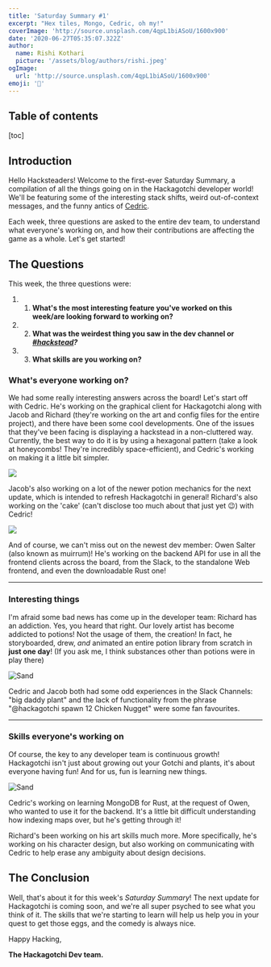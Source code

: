 ```yaml
---
title: 'Saturday Summary #1'
excerpt: "Hex tiles, Mongo, Cedric, oh my!"
coverImage: 'http://source.unsplash.com/4qpL1biASoU/1600x900'
date: '2020-06-27T05:35:07.322Z'
author:
  name: Rishi Kothari
  picture: '/assets/blog/authors/rishi.jpeg'
ogImage:
  url: 'http://source.unsplash.com/4qpL1biASoU/1600x900'
emoji: '🔆'
---
```


## Table of contents
[toc]

## Introduction
Hello Hacksteaders! Welcome to the first-ever Saturday Summary, a compilation of all the things going on in the Hackagotchi developer world! We'll be featuring some of the interesting stack shifts, weird out-of-context messages, and the funny antics of [Cedric](https://github.com/cedric-h).

Each week, three questions are asked to the entire dev team, to understand what everyone's working on, and how their contributions are affecting the game as a whole. Let's get started!

## The Questions

This week, the three questions were:


1. 1. **What's the most interesting feature you've worked on this week/are looking forward to working on?**
2. 2. **What was the weirdest thing you saw in the dev channel or *[#hackstead](https://hackclub.slack.com/archives/C012J554P8T)?***
3. 3. **What skills are you working on?**

### What's everyone working on?

We had some really interesting answers across the board! Let's start off with Cedric. He's working on the graphical client for Hackagotchi along with Jacob and Richard (they're working on the art and config files for the entire project), and there have been some cool developments. One of the issues that they've been facing is displaying a hackstead in a non-cluttered way. Currently, the best way to do it is by using a hexagonal pattern (take a look at honeycombs! They're incredibly space-efficient), and Cedric's working on making it a little bit simpler. 

![](https://images.unsplash.com/photo-1573147367786-a5a227916f0c?ixlib=rb-1.2.1&ixid=eyJhcHBfaWQiOjEyMDd9&auto=format&fit=crop&w=900&q=60)

Jacob's also working on a lot of the newer potion mechanics for the next update, which is intended to refresh Hackagotchi in general! Richard's also working on the 'cake' (can't disclose too much about that just yet 😉) with Cedric!

![](https://images.unsplash.com/photo-1568060991870-4939f10d4edd?ixlib=rb-1.2.1&ixid=eyJhcHBfaWQiOjEyMDd9&auto=format&fit=crop&w=2550&q=80)

And of course, we can't miss out on the newest dev member: Owen Salter (also known as muirrum)! He's working on the backend API for use in all the frontend clients across the board, from the Slack, to the standalone Web frontend, and even the downloadable Rust one!

---

### Interesting things

I'm afraid some bad news has come up in the developer team: Richard has an addiction. Yes, you heard that right. Our lovely artist has become addicted to potions! Not the usage of them, the creation! In fact, he storyboarded, drew, *and* animated an entire potion library from scratch in **just one day**! (If you ask me, I think substances other than potions were in play there)

![Sand](https://images.unsplash.com/photo-1586331817969-fae4a77398ab?ixlib=rb-1.2.1&ixid=eyJhcHBfaWQiOjEyMDd9&auto=format&fit=crop&w=1600&q=80)

Cedric and Jacob both had some odd experiences in the Slack Channels: "big daddy plant" and the lack of functionality from the phrase "@hackagotchi spawn 12 Chicken Nugget" were some fan favourites.

---

### Skills everyone's working on

Of course, the key to any developer team is continuous growth! Hackagotchi isn't just about growing out your Gotchi and plants, it's about everyone having fun! And for us, fun is learning new things.

![Sand](https://images.unsplash.com/photo-1593190910242-88fa62201567?ixlib=rb-1.2.1&ixid=eyJhcHBfaWQiOjEyMDd9&auto=format&fit=crop&w=2550&q=80)

Cedric's working on learning MongoDB for Rust, at the request of Owen, who wanted to use it for the backend. It's a little bit difficult understanding how indexing maps over, but he's getting through it!

Richard's been working on his art skills much more. More specifically, he's working on his character design, but also working on communicating with Cedric to help erase any ambiguity about design decisions.

## The Conclusion

Well, that's about it for this week's *Saturday Summary*! The next update for Hackagotchi is coming soon, and we're all super psyched to see what you think of it. The skills that we're starting to learn will help us help you in your quest to get those eggs, and the comedy is always nice.

Happy Hacking,

**The Hackagotchi Dev team.**